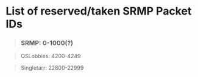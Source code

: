 # List of reserved/taken SRMP Packet IDs
> ### SRMP: 0-1000(?)
 
> QSLobbies: 4200-4249
 
> Singletarr: 22800-22999
